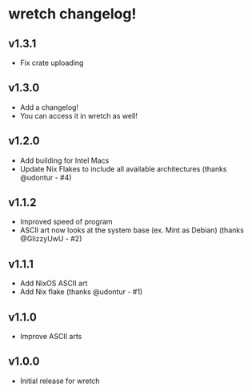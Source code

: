 # wretch changelog!

## v1.3.1
* Fix crate uploading

## v1.3.0
* Add a changelog!
* You can access it in wretch as well!

## v1.2.0
* Add building for Intel Macs
* Update Nix Flakes to include all available architectures (thanks @udontur - #4)

## v1.1.2
* Improved speed of program
* ASCII art now looks at the system base (ex. Mint as Debian) (thanks @GlizzyUwU - #2)

## v1.1.1
* Add NixOS ASCII art
* Add Nix flake (thanks @udontur - #1)

## v1.1.0
* Improve ASCII arts

## v1.0.0
* Initial release for wretch